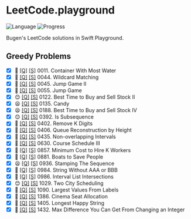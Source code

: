 # LeetCode.playground
![Language](https://img.shields.io/badge/Language-Swift%205.3-orange.svg)
![Progress](https://img.shields.io/badge/Count-22-orange.svg)

Bugen's LeetCode solutions in Swift Playground.
## Greedy Problems
- [X] 🤨 [[Q]](https://leetcode.com/problems/container-with-most-water/) [[S]](.././LeetCode.playground/Pages/11.%20Container%20With%20Most%20Water.xcplaygroundpage/Contents.swift) 0011. Container With Most Water 
- [X] 🔞 [[Q]](https://leetcode.com/problems/wildcard-matching/) [[S]](.././LeetCode.playground/Pages/44-Wildcard%20Matching.xcplaygroundpage/Contents.swift) 0044. Wildcard Matching 
- [X] 🔞 [[Q]](https://leetcode.com/problems/jump-game-ii/) [[S]](.././LeetCode.playground/Pages/45-Jump%20Game%20II.xcplaygroundpage/Contents.swift) 0045. Jump Game II 
- [X] 🤨 [[Q]](https://leetcode.com/problems/jump-game/) [[S]](.././LeetCode.playground/Pages/55-Jump%20Game.xcplaygroundpage/Contents.swift) 0055. Jump Game 
- [X] 😊 [[Q]](https://leetcode.com/problems/best-time-to-buy-and-sell-stock-ii/) [[S]](.././LeetCode.playground/Pages/122-Best%20Time%20to%20Buy%20and%20Sell%20Stock%20II.xcplaygroundpage/Contents.swift) 0122. Best Time to Buy and Sell Stock II 
- [X] 😫 [[Q]](https://leetcode.com/problems/candy/) [[S]](.././LeetCode.playground/Pages/135.%20Candy.xcplaygroundpage/Contents.swift) 0135. Candy 
- [X] 😫 [[Q]](https://leetcode.com/problems/best-time-to-buy-and-sell-stock-iv/) [[S]](.././LeetCode.playground/Pages/188.%20Best%20Time%20to%20Buy%20and%20Sell%20Stock%20IV.xcplaygroundpage/Contents.swift) 0188. Best Time to Buy and Sell Stock IV 
- [X] 😊 [[Q]](https://leetcode.com/problems/is-subsequence/) [[S]](.././LeetCode.playground/Pages/392.%20Is%20Subsequence.xcplaygroundpage/Contents.swift) 0392. Is Subsequence 
- [X] 🤨 [[Q]](https://leetcode.com/problems/remove-k-digits/) [[S]](.././LeetCode.playground/Pages/402-Remove%20K%20Digits.xcplaygroundpage/Contents.swift) 0402. Remove K Digits 
- [X] 🔞 [[Q]](https://leetcode.com/problems/queue-reconstruction-by-height/) [[S]](.././LeetCode.playground/Pages/406-Queue%20Reconstruction%20by%20Height.xcplaygroundpage/Contents.swift) 0406. Queue Reconstruction by Height 
- [X] 🔞 [[Q]](https://leetcode.com/problems/non-overlapping-intervals/) [[S]](.././LeetCode.playground/Pages/435.%20Non-overlapping%20Intervals.xcplaygroundpage/Contents.swift) 0435. Non-overlapping Intervals 
- [X] 🔞 [[Q]](https://leetcode.com/problems/course-schedule-iii/) [[S]](.././LeetCode.playground/Pages/630.%20Course%20Schedule%20III.xcplaygroundpage/Contents.swift) 0630. Course Schedule III 
- [X] 🔞 [[Q]](https://leetcode.com/problems/minimum-cost-to-hire-k-workers/) [[S]](.././LeetCode.playground/Pages/857.%20Minimum%20Cost%20to%20Hire%20K%20Workers.xcplaygroundpage/Contents.swift) 0857. Minimum Cost to Hire K Workers 
- [X] 🤨 [[Q]](https://leetcode.com/problems/boats-to-save-people/) [[S]](.././LeetCode.playground/Pages/881-Boats%20to%20Save%20People.xcplaygroundpage/Contents.swift) 0881. Boats to Save People 
- [X] 😫 [[Q]](https://leetcode.com/problems/stamping-the-sequence/) [[S]](.././LeetCode.playground/Pages/936-Stamping%20The%20Sequence.xcplaygroundpage/Contents.swift) 0936. Stamping The Sequence 
- [X] 🤨 [[Q]](https://leetcode.com/problems/string-without-aaa-or-bbb/) [[S]](.././LeetCode.playground/Pages/984-String%20Without%20AAA%20or%20BBB.xcplaygroundpage/Contents.swift) 0984. String Without AAA or BBB 
- [X] 🤨 [[Q]](https://leetcode.com/problems/interval-list-intersections/) [[S]](.././LeetCode.playground/Pages/986-Interval%20List%20Intersections.xcplaygroundpage/Contents.swift) 0986. Interval List Intersections 
- [X] 😊 [[Q]](https://leetcode.com/problems/two-city-scheduling/) [[S]](.././LeetCode.playground/Pages/1029-Two%20City%20Scheduling.xcplaygroundpage/Contents.swift) 1029. Two City Scheduling 
- [X] 🤨 [[Q]](https://leetcode.com/problems/largest-values-from-labels/) [[S]](.././LeetCode.playground/Pages/1090.%20Largest%20Values%20From%20Labels.xcplaygroundpage/Contents.swift) 1090. Largest Values From Labels 
- [X] 🤨 [[Q]](https://leetcode.com/problems/cinema-seat-allocation/) [[S]](.././LeetCode.playground/Pages/1386.%20Cinema%20Seat%20Allocation.xcplaygroundpage/Contents.swift) 1386. Cinema Seat Allocation 
- [X] 🤨 [[Q]](https://leetcode.com/problems/longest-happy-string/) [[S]](.././LeetCode.playground/Pages/1405-Longest%20Happy%20String.xcplaygroundpage/Contents.swift) 1405. Longest Happy String 
- [X] 🤨 [[Q]](https://leetcode.com/problems/max-difference-you-can-get-from-changing-an-integer/) [[S]](.././LeetCode.playground/Pages/1432.%20Max%20Difference%20You%20Can%20Get%20From%20Changing%20an%20Integer.xcplaygroundpage/Contents.swift) 1432. Max Difference You Can Get From Changing an Integer 
